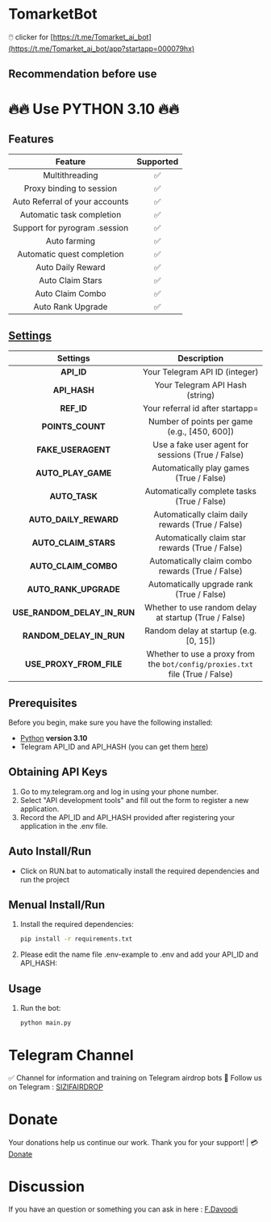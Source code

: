 # TomarketBot
🖱️ clicker for [https://t.me/Tomarket_ai_bot](https://t.me/Tomarket_ai_bot/app?startapp=000079hx)

## Recommendation before use
# 🔥🔥 Use PYTHON 3.10 🔥🔥

## Features
|                               Feature                                | Supported |
|:-------------------------------------------------------------------:|:---------:|
|                           Multithreading                            |     ✅     |
|                    Proxy binding to session                         |     ✅     |
|                 Auto Referral of your accounts                      |     ✅     |
|                    Automatic task completion                        |     ✅     |
|                  Support for pyrogram .session                      |     ✅     |
|                           Auto farming                              |     ✅     |
|                    Automatic quest completion                       |     ✅     |
|                      Auto Daily Reward                              |     ✅     |
|                       Auto Claim Stars                              |     ✅     |
|                       Auto Claim Combo                              |     ✅     |
|       Auto Rank Upgrade        |     ✅     |


## [Settings](https://github.com/sizifart/TomarketBot/blob/main/.env-example/)
|        Settings         |                                      Description                                       |
|:-----------------------:|:--------------------------------------------------------------------------------------:|
|  **API_ID**             |        Your Telegram API ID (integer)                                                  |
|  **API_HASH**           |        Your Telegram API Hash (string)                                                 |
|  **REF_ID**             |        Your referral id after startapp=                             |
| **POINTS_COUNT**        | Number of points per game (e.g., [450, 600]) |
|  **FAKE_USERAGENT**     |        Use a fake user agent for sessions (True / False)                               |
|  **AUTO_PLAY_GAME**     |        Automatically play games (True / False)                                         |
|  **AUTO_TASK**          |        Automatically complete tasks (True / False)                                     |
|  **AUTO_DAILY_REWARD**  |        Automatically claim daily rewards (True / False)                                |
|  **AUTO_CLAIM_STARS**  |        Automatically claim star rewards (True / False)                                 |
|  **AUTO_CLAIM_COMBO**   |        Automatically claim combo rewards (True / False)                                |
|    **AUTO_RANK_UPGRADE**    |                  Automatically upgrade rank (True / False)                   |
| **USE_RANDOM_DELAY_IN_RUN** | Whether to use random delay at startup (True / False)                              |
| **RANDOM_DELAY_IN_RUN** |        Random delay at startup (e.g. [0, 15])                                          |
| **USE_PROXY_FROM_FILE** |        Whether to use a proxy from the `bot/config/proxies.txt` file (True / False)    |

## Prerequisites
Before you begin, make sure you have the following installed:
- [Python](https://www.python.org/downloads/) **version 3.10**
- Telegram API_ID and API_HASH (you can get them [here](https://my.telegram.org/auth))

## Obtaining API Keys
1. Go to my.telegram.org and log in using your phone number.
2. Select "API development tools" and fill out the form to register a new application.
3. Record the API_ID and API_HASH provided after registering your application in the .env file.

## Auto Install/Run
- Click on RUN.bat to automatically install the required dependencies and run the project

## Menual Install/Run
1. Install the required dependencies:
   ```bash
   pip install -r requirements.txt
   ```
2. Please edit the name file .env-example to .env and add your API_ID and API_HASH:
   
## Usage
1. Run the bot:
   ```bash
   python main.py
   ```
 
# Telegram Channel

✅ Channel for information and training on Telegram airdrop bots 🔷 Follow us on Telegram : [SIZIFAIRDROP](https://t.me/sizifairdrop)

# Donate
Your donations help us continue our work. Thank you for your support! | 💳 [Donate](https://sizvpn.com/donate/)  

# Discussion

If you have an question or something you can ask in here : [F.Davoodi](https://t.me/sizifart)
